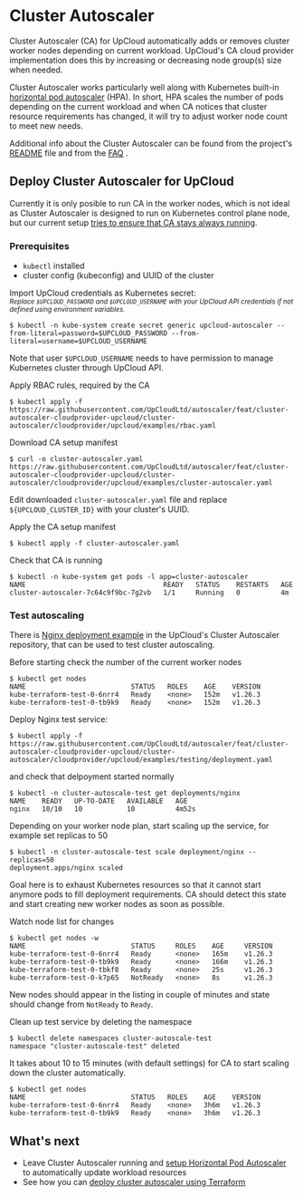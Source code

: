 # Cluster Autoscaler

Cluster Autoscaler (CA) for UpCloud automatically adds or removes cluster worker nodes depending on current workload. 
UpCloud's CA cloud provider implementation does this by increasing or decreasing node group(s) size when needed.

Cluster Autoscaler works particularly well along with Kubernetes built-in [horizontal pod autoscaler](https://kubernetes.io/docs/tasks/run-application/horizontal-pod-autoscale/) (HPA). 
In short, HPA scales the number of pods depending on the current workload and when CA notices that cluster resource requirements has changed, it will try to adjust worker node count to meet new needs.

Additional info about the Cluster Autoscaler can be found from the project's [README](https://github.com/kubernetes/autoscaler/blob/master/cluster-autoscaler/README.md) file and from the [FAQ](https://github.com/kubernetes/autoscaler/blob/master/cluster-autoscaler/FAQ.md) .

## Deploy Cluster Autoscaler for UpCloud

Currently it is only posible to run CA in the worker nodes, which is not ideal as Cluster Autoscaler is designed to run on Kubernetes control plane node, but our current setup [tries to ensure that CA stays always running](https://github.com/kubernetes/autoscaler/blob/master/cluster-autoscaler/README.md#deployment). 

### Prerequisites
- `kubectl` installed
- cluster config (kubeconfig) and UUID of the cluster

Import UpCloud credentials as Kubernetes secret:  
<sub>_Replace `$UPCLOUD_PASSWORD` and `$UPCLOUD_USERNAME` with your UpCloud API credentials if not defined using environment variables._</sub>
```shell
$ kubectl -n kube-system create secret generic upcloud-autoscaler --from-literal=password=$UPCLOUD_PASSWORD --from-literal=username=$UPCLOUD_USERNAME
```
Note that user `$UPCLOUD_USERNAME` needs to have permission to manage Kubernetes cluster through UpCloud API.

Apply RBAC rules, required by the CA
```shell
$ kubectl apply -f https://raw.githubusercontent.com/UpCloudLtd/autoscaler/feat/cluster-autoscaler-cloudprovider-upcloud/cluster-autoscaler/cloudprovider/upcloud/examples/rbac.yaml
```
Download CA setup manifest
```shell
$ curl -o cluster-autoscaler.yaml https://raw.githubusercontent.com/UpCloudLtd/autoscaler/feat/cluster-autoscaler-cloudprovider-upcloud/cluster-autoscaler/cloudprovider/upcloud/examples/cluster-autoscaler.yaml
```
Edit downloaded `cluster-autoscaler.yaml` file and replace `${UPCLOUD_CLUSTER_ID}` with your cluster's UUID.

Apply the CA setup manifest
```shell
$ kubectl apply -f cluster-autoscaler.yaml
```

Check that CA is running
```shell
$ kubectl -n kube-system get pods -l app=cluster-autoscaler
NAME                                  READY   STATUS    RESTARTS   AGE
cluster-autoscaler-7c64c9f9bc-7g2vb   1/1     Running   0          4m
```

### Test autoscaling

There is [Nginx deployment example](https://github.com/UpCloudLtd/autoscaler/blob/feat/cluster-autoscaler-cloudprovider-upcloud/cluster-autoscaler/cloudprovider/upcloud/examples/testing/deployment.yaml) in the UpCloud's Cluster Autoscaler repository, that can be used to test cluster autoscaling. 

Before starting check the number of the current worker nodes
```shell
$ kubectl get nodes
NAME                          STATUS   ROLES    AGE    VERSION
kube-terraform-test-0-6nrr4   Ready    <none>   152m   v1.26.3
kube-terraform-test-0-tb9k9   Ready    <none>   152m   v1.26.3
```

Deploy Nginx test service:
```shell
$ kubectl apply -f https://raw.githubusercontent.com/UpCloudLtd/autoscaler/feat/cluster-autoscaler-cloudprovider-upcloud/cluster-autoscaler/cloudprovider/upcloud/examples/testing/deployment.yaml
```

and check that delpoyment started normally
```shell
$ kubectl -n cluster-autoscale-test get deployments/nginx
NAME    READY   UP-TO-DATE   AVAILABLE   AGE
nginx   10/10   10           10          4m52s
```

Depending on your worker node plan, start scaling up the service, for example set replicas to 50
```shell
$ kubectl -n cluster-autoscale-test scale deployment/nginx --replicas=50
deployment.apps/nginx scaled
```

Goal here is to exhaust Kubernetes resources so that it cannot start anymore pods to fill deployment requirements. 
CA should detect this state and start creating new worker nodes as soon as possible.

Watch node list for changes
```shell
$ kubectl get nodes -w
NAME                          STATUS     ROLES    AGE     VERSION
kube-terraform-test-0-6nrr4   Ready      <none>   165m    v1.26.3
kube-terraform-test-0-tb9k9   Ready      <none>   166m    v1.26.3
kube-terraform-test-0-tbkf8   Ready      <none>   25s     v1.26.3
kube-terraform-test-0-k7p65   NotReady   <none>   8s      v1.26.3
```
New nodes should appear in the listing in couple of minutes and state should change from `NotReady` to `Ready`.

Clean up test service by deleting the namespace
```shell
$ kubectl delete namespaces cluster-autoscale-test 
namespace "cluster-autoscale-test" deleted
```

It takes about 10 to 15 minutes (with default settings) for CA to start scaling down the cluster automatically. 
```shell
$ kubectl get nodes
NAME                          STATUS   ROLES    AGE    VERSION
kube-terraform-test-0-6nrr4   Ready    <none>   3h6m   v1.26.3
kube-terraform-test-0-tb9k9   Ready    <none>   3h6m   v1.26.3
```


## What's next
- Leave Cluster Autoscaler running and [setup Horizontal Pod Autoscaler](https://kubernetes.io/docs/tasks/run-application/horizontal-pod-autoscale-walkthrough/)  to automatically update workload resources
- See how you can [deploy cluster autoscaler using Terraform](https://github.com/UpCloudLtd/autoscaler/tree/feat/cluster-autoscaler-cloudprovider-upcloud/cluster-autoscaler/cloudprovider/upcloud/examples/terraform)